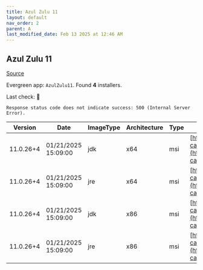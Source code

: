 ```yaml
---
title: Azul Zulu 11
layout: default
nav_order: 2
parent: A
last_modified_date: Feb 13 2025 at 12:46 AM
---
```


## Azul Zulu 11

[Source](https://www.azul.com/downloads/#zulu)

Evergreen app: `AzulZulu11`. Found **4** installers.

Last check: 🔴
```
Response status code does not indicate success: 500 (Internal Server Error).
```

| Version   | Date                | ImageType | Architecture | Type | URI                                                                                                                                            |
| --------- | ------------------- | --------- | ------------ | ---- | ---------------------------------------------------------------------------------------------------------------------------------------------- |
| 11.0.26+4 | 01/21/2025 15:09:00 | jdk       | x64          | msi  | [https://cdn.azul.com/zulu/bin/zulu11.78.15-ca-jdk11.0.26-win_x64.msi](https://cdn.azul.com/zulu/bin/zulu11.78.15-ca-jdk11.0.26-win_x64.msi)   |
| 11.0.26+4 | 01/21/2025 15:09:00 | jre       | x64          | msi  | [https://cdn.azul.com/zulu/bin/zulu11.78.15-ca-jre11.0.26-win_x64.msi](https://cdn.azul.com/zulu/bin/zulu11.78.15-ca-jre11.0.26-win_x64.msi)   |
| 11.0.26+4 | 01/21/2025 15:09:00 | jdk       | x86          | msi  | [https://cdn.azul.com/zulu/bin/zulu11.78.15-ca-jdk11.0.26-win_i686.msi](https://cdn.azul.com/zulu/bin/zulu11.78.15-ca-jdk11.0.26-win_i686.msi) |
| 11.0.26+4 | 01/21/2025 15:09:00 | jre       | x86          | msi  | [https://cdn.azul.com/zulu/bin/zulu11.78.15-ca-jre11.0.26-win_i686.msi](https://cdn.azul.com/zulu/bin/zulu11.78.15-ca-jre11.0.26-win_i686.msi) |
